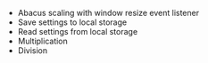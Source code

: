 - Abacus scaling with window resize event listener
- Save settings to local storage
- Read settings from local storage
- Multiplication
- Division